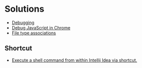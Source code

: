 # Solutions

- [Debugging](https://www.jetbrains.com/help/idea/debugging-code.html#general-procedure)
- [Debug JavaScript in Chrome](https://www.jetbrains.com/help/idea/debugging-javascript-in-chrome.html)
- [File type associations](https://www.jetbrains.com/help/idea/creating-and-registering-file-types.html)


## Shortcut

- [Execute a shell command from within Intellij Idea via shortcut. ](https://intellij-support.jetbrains.com/hc/en-us/community/posts/206865549-Execute-a-shell-command-from-within-Intellij-Idea-via-shortcut)